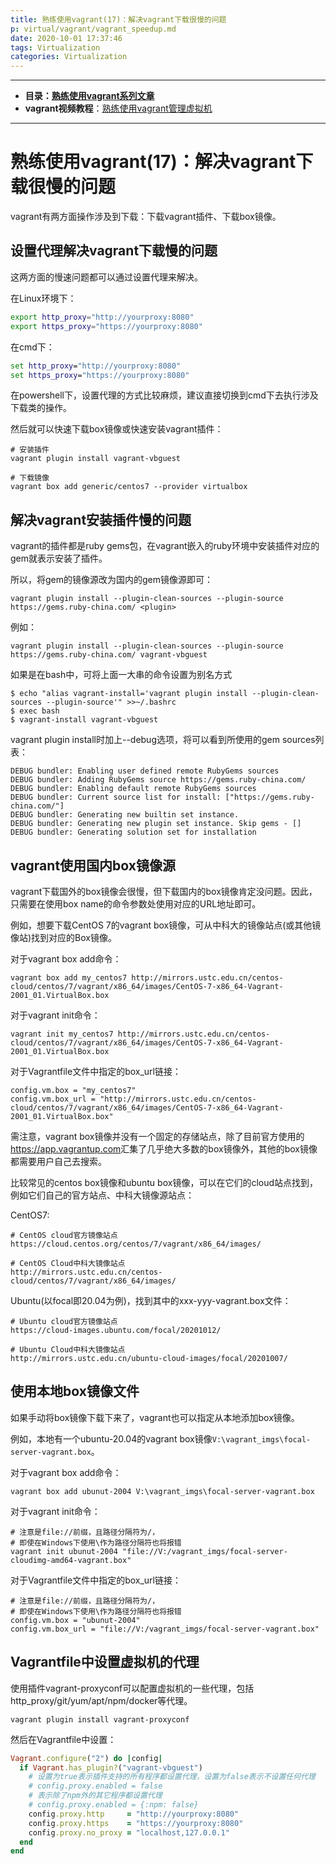 ```yaml
---
title: 熟练使用vagrant(17)：解决vagrant下载很慢的问题
p: virtual/vagrant/vagrant_speedup.md
date: 2020-10-01 17:37:46
tags: Virtualization
categories: Virtualization
---
```


--------

- **目录：[熟练使用vagrant系列文章](/virtual/index#vagrant)**  
- **vagrant视频教程**：[熟练使用vagrant管理虚拟机](https://edu.51cto.com/sd/304f8)

--------

# 熟练使用vagrant(17)：解决vagrant下载很慢的问题

vagrant有两方面操作涉及到下载：下载vagrant插件、下载box镜像。

## 设置代理解决vagrant下载慢的问题

这两方面的慢速问题都可以通过设置代理来解决。

在Linux环境下：
```bash
export http_proxy="http://yourproxy:8080"
export https_proxy="https://yourproxy:8080"
```

在cmd下：
```cmd
set http_proxy="http://yourproxy:8080"
set https_proxy="https://yourproxy:8080"
```

在powershell下，设置代理的方式比较麻烦，建议直接切换到cmd下去执行涉及下载类的操作。

然后就可以快速下载box镜像或快速安装vagrant插件：
```
# 安装插件
vagrant plugin install vagrant-vbguest

# 下载镜像
vagrant box add generic/centos7 --provider virtualbox
```

## 解决vagrant安装插件慢的问题

vagrant的插件都是ruby gems包，在vagrant嵌入的ruby环境中安装插件对应的gem就表示安装了插件。

所以，将gem的镜像源改为国内的gem镜像源即可：
```
vagrant plugin install --plugin-clean-sources --plugin-source https://gems.ruby-china.com/ <plugin>
```

例如：
```
vagrant plugin install --plugin-clean-sources --plugin-source https://gems.ruby-china.com/ vagrant-vbguest
```

如果是在bash中，可将上面一大串的命令设置为别名方式
```
$ echo "alias vagrant-install='vagrant plugin install --plugin-clean-sources --plugin-source'" >>~/.bashrc
$ exec bash
$ vagrant-install vagrant-vbguest
```

vagrant plugin install时加上--debug选项，将可以看到所使用的gem sources列表：
```
DEBUG bundler: Enabling user defined remote RubyGems sources
DEBUG bundler: Adding RubyGems source https://gems.ruby-china.com/
DEBUG bundler: Enabling default remote RubyGems sources
DEBUG bundler: Current source list for install: ["https://gems.ruby-china.com/"]
DEBUG bundler: Generating new builtin set instance.
DEBUG bundler: Generating new plugin set instance. Skip gems - []
DEBUG bundler: Generating solution set for installation
```

## vagrant使用国内box镜像源

vagrant下载国外的box镜像会很慢，但下载国内的box镜像肯定没问题。因此，只需要在使用box name的命令参数处使用对应的URL地址即可。

例如，想要下载CentOS 7的vagrant box镜像，可从中科大的镜像站点(或其他镜像站)找到对应的Box镜像。

对于vagrant box add命令：
```
vagrant box add my_centos7 http://mirrors.ustc.edu.cn/centos-cloud/centos/7/vagrant/x86_64/images/CentOS-7-x86_64-Vagrant-2001_01.VirtualBox.box
```

对于vagrant init命令：
```
vagrant init my_centos7 http://mirrors.ustc.edu.cn/centos-cloud/centos/7/vagrant/x86_64/images/CentOS-7-x86_64-Vagrant-2001_01.VirtualBox.box
```

对于Vagrantfile文件中指定的box_url链接：
```
config.vm.box = "my_centos7"
config.vm.box_url = "http://mirrors.ustc.edu.cn/centos-cloud/centos/7/vagrant/x86_64/images/CentOS-7-x86_64-Vagrant-2001_01.VirtualBox.box"
```

需注意，vagrant box镜像并没有一个固定的存储站点，除了目前官方使用的<https://app.vagrantup.com>汇集了几乎绝大多数的box镜像外，其他的box镜像都需要用户自己去搜索。

比较常见的centos box镜像和ubuntu box镜像，可以在它们的cloud站点找到，例如它们自己的官方站点、中科大镜像源站点：

CentOS7:
```
# CentOS cloud官方镜像站点
https://cloud.centos.org/centos/7/vagrant/x86_64/images/

# CentOS Cloud中科大镜像站点
http://mirrors.ustc.edu.cn/centos-cloud/centos/7/vagrant/x86_64/images/
```

Ubuntu(以focal即20.04为例)，找到其中的xxx-yyy-vagrant.box文件：
```
# Ubuntu cloud官方镜像站点
https://cloud-images.ubuntu.com/focal/20201012/

# Ubuntu Cloud中科大镜像站点
http://mirrors.ustc.edu.cn/ubuntu-cloud-images/focal/20201007/
```

<a name="local_box"></a>

## 使用本地box镜像文件

如果手动将box镜像下载下来了，vagrant也可以指定从本地添加box镜像。

例如，本地有一个ubuntu-20.04的vagrant box镜像`V:\vagrant_imgs\focal-server-vagrant.box`。

对于vagrant box add命令：
```
vagrant box add ubunut-2004 V:\vagrant_imgs\focal-server-vagrant.box
```

对于vagrant init命令：
```
# 注意是file://前缀，且路径分隔符为/，
# 即使在Windows下使用\作为路径分隔符也将报错
vagrant init ubunut-2004 "file://V:/vagrant_imgs/focal-server-cloudimg-amd64-vagrant.box"
```

对于Vagrantfile文件中指定的box_url链接：
```
# 注意是file://前缀，且路径分隔符为/，
# 即使在Windows下使用\作为路径分隔符也将报错
config.vm.box = "ubunut-2004"
config.vm.box_url = "file://V:/vagrant_imgs/focal-server-vagrant.box"
```

## Vagrantfile中设置虚拟机的代理

使用插件vagrant-proxyconf可以配置虚拟机的一些代理，包括http_proxy/git/yum/apt/npm/docker等代理。

```
vagrant plugin install vagrant-proxyconf
```

然后在Vagrantfile中设置：
```ruby
Vagrant.configure("2") do |config|
  if Vagrant.has_plugin?("vagrant-vbguest")
    # 设置为true表示插件支持的所有程序都设置代理，设置为false表示不设置任何代理
    # config.proxy.enabled = false
    # 表示除了npm外的其它程序都设置代理
    # config.proxy.enabled = {:npm: false}
    config.proxy.http     = "http://yourproxy:8080"
    config.proxy.https    = "https://yourproxy:8080"
    config.proxy.no_proxy = "localhost,127.0.0.1"
  end
end
```